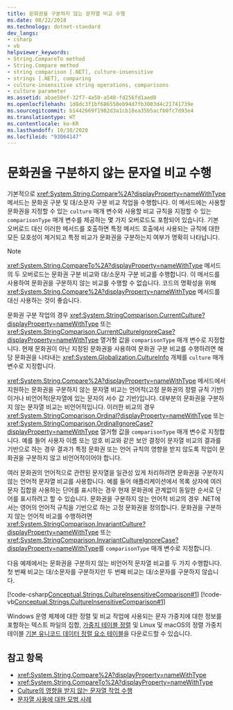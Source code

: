 ```yaml
---
title: 문화권을 구분하지 않는 문자열 비교 수행
ms.date: 08/22/2018
ms.technology: dotnet-standard
dev_langs:
- csharp
- vb
helpviewer_keywords:
- String.CompareTo method
- String.Compare method
- string comparison [.NET], culture-insensitive
- strings [.NET], comparing
- culture-insensitive string operations, comparisons
- culture parameter
ms.assetid: abae50ef-32f7-4a50-a540-fd256fd1aed0
ms.openlocfilehash: 1d8dc3f1bf686550eb94d7fb3003d4c21741739e
ms.sourcegitcommit: b1442669f1982d3a1cb18ea35b5acfb0fc7d93e4
ms.translationtype: HT
ms.contentlocale: ko-KR
ms.lasthandoff: 10/30/2020
ms.locfileid: "93064147"
---
```

# <a name="performing-culture-insensitive-string-comparisons"></a>문화권을 구분하지 않는 문자열 비교 수행
기본적으로 <xref:System.String.Compare%2A?displayProperty=nameWithType> 메서드는 문화권 구분 및 대/소문자 구분 비교 작업을 수행합니다. 이 메서드에는 사용할 문화권을 지정할 수 있는 `culture` 매개 변수와 사용할 비교 규칙을 지정할 수 있는 `comparisonType` 매개 변수를 제공하는 몇 가지 오버로드도 포함되어 있습니다. 기본 오버로드 대신 이러한 메서드를 호출하면 특정 메서드 호출에서 사용되는 규칙에 대한 모든 모호성이 제거되고 특정 비교가 문화권을 구분하는지 여부가 명확히 나타납니다.  
  
> [!NOTE]
> <xref:System.String.CompareTo%2A?displayProperty=nameWithType> 메서드의 두 오버로드는 문화권 구분 비교와 대/소문자 구분 비교를 수행합니다. 이 메서드를 사용하여 문화권을 구분하지 않는 비교를 수행할 수 없습니다. 코드의 명확성을 위해 <xref:System.String.Compare%2A?displayProperty=nameWithType> 메서드를 대신 사용하는 것이 좋습니다.  
  
 문화권 구분 작업의 경우 <xref:System.StringComparison.CurrentCulture?displayProperty=nameWithType> 또는 <xref:System.StringComparison.CurrentCultureIgnoreCase?displayProperty=nameWithType> 열거형 값을 `comparisonType` 매개 변수로 지정합니다. 현재 문화권이 아닌 지정된 문화권을 사용하여 문화권 구분 비교를 수행하려면 해당 문화권을 나타내는 <xref:System.Globalization.CultureInfo> 개체를 `culture` 매개 변수로 지정합니다.  
  
 <xref:System.String.Compare%2A?displayProperty=nameWithType> 메서드에서 지원하는 문화권을 구분하지 않는 문자열 비교는 언어적(고정 문화권의 정렬 규칙 기반)이거나 비언어적(문자열에 있는 문자의 서수 값 기반)입니다. 대부분의 문화권을 구분하지 않는 문자열 비교는 비언어적입니다. 이러한 비교의 경우 <xref:System.StringComparison.Ordinal?displayProperty=nameWithType> 또는 <xref:System.StringComparison.OrdinalIgnoreCase?displayProperty=nameWithType> 열거형 값을 `comparisonType` 매개 변수로 지정합니다. 예를 들어 사용자 이름 또는 암호 비교와 같은 보안 결정이 문자열 비교의 결과를 기반으로 하는 경우 결과가 특정 문화권 또는 언어 규칙의 영향을 받지 않도록 작업이 문화권을 구분하지 않고 비언어적이어야 합니다.  
  
 여러 문화권의 언어적으로 관련된 문자열을 일관성 있게 처리하려면 문화권을 구분하지 않는 언어적 문자열 비교를 사용합니다. 예를 들어 애플리케이션에서 목록 상자에 여러 문자 집합을 사용하는 단어를 표시하는 경우 현재 문화권에 관계없이 동일한 순서로 단어를 표시하려고 할 수 있습니다. 문화권을 구분하지 않는 언어적 비교의 경우 .NET에서는 영어의 언어적 규칙을 기반으로 하는 고정 문화권을 정의합니다. 문화권을 구분하지 않는 언어적 비교를 수행하려면 <xref:System.StringComparison.InvariantCulture?displayProperty=nameWithType> 또는 <xref:System.StringComparison.InvariantCultureIgnoreCase?displayProperty=nameWithType>를 `comparisonType` 매개 변수로 지정합니다.  
  
 다음 예제에서는 문화권을 구분하지 않는 비언어적 문자열 비교를 두 가지 수행합니다. 첫 번째 비교는 대/소문자를 구분하지만 두 번째 비교는 대/소문자를 구분하지 않습니다.  
  
 [!code-csharp[Conceptual.Strings.CultureInsensitiveComparison#1](../../../samples/snippets/csharp/VS_Snippets_CLR/conceptual.strings.cultureinsensitivecomparison/cs/cultureinsensitive1.cs#1)]
 [!code-vb[Conceptual.Strings.CultureInsensitiveComparison#1](../../../samples/snippets/visualbasic/VS_Snippets_CLR/conceptual.strings.cultureinsensitivecomparison/vb/cultureinsensitive1.vb#1)]  

Windows 운영 체제에 대한 정렬 및 비교 작업에 사용되는 문자 가중치에 대한 정보를 포함하는 텍스트 파일의 집합, [가중치 테이블 정렬](https://www.microsoft.com/download/details.aspx?id=10921) 및 Linux 및 macOS의 정렬 가중치 테이블 [기본 유니코드 데이터 정렬 요소 테이블](https://www.unicode.org/Public/UCA/latest/allkeys.txt)을 다운로드할 수 있습니다.

## <a name="see-also"></a>참고 항목

- <xref:System.String.Compare%2A?displayProperty=nameWithType>
- <xref:System.String.CompareTo%2A?displayProperty=nameWithType>
- [Culture의 영향을 받지 않는 문자열 작업 수행](performing-culture-insensitive-string-operations.md)
- [문자열 사용에 대한 모범 사례](../base-types/best-practices-strings.md)

